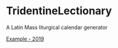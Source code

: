 # TridentineLectionary
A Latin Mass liturgical calendar generator

[Example - 2019](TridentineLectionary/output.csv)
